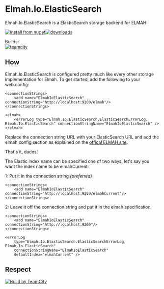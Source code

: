 # Elmah.Io.ElasticSearch
Elmah.Io.ElasticSearch is a ElasticSearch storage backend for ELMAH.

[![install from nuget](http://img.shields.io/nuget/v/Elmah.ElasticSearch.svg?style=flat-square)](https://www.nuget.org/packages/Elmah.ElasticSearch)[![downloads](http://img.shields.io/nuget/dt/Elmah.ElasticSearch.svg?style=flat-square)](https://www.nuget.org/packages/Elmah.ElasticSearch)    

Builds:    
[![teamcity](http://img.shields.io/teamcity/http/teamcity.codebetter.com/e/bt1123.svg?style=flat-square)](http://teamcity.codebetter.com/viewType.html?buildTypeId=bt1123)


## How
Elmah.Io.ElasticSearch is configured pretty much like every other storage implementation for Elmah. To get started, add the following to your web.config:

    <connectionStrings>
        <add name="ElmahIoElasticSearch" connectionString="http://localhost:9200/elmah"/>
    </connectionStrings>

    <elmah>
        <errorLog type="Elmah.Io.ElasticSearch.ElasticSearchErrorLog, Elmah.Io.ElasticSearch" connectionStringName="ElmahIoElasticSearch" />
    </elmah>

Replace the connection string URL with your ElasticSearch URL and add the elmah config section as explained on the [offical ELMAH site](https://code.google.com/p/elmah/).

That's it, dudes!

The Elastic index name can be specified one of two ways, let's say you want the index name to be elmahCurrent:

1: Put it in the connection string *(preferred)*
```
<connectionStrings>
    <add name="ElmahIoElasticSearch" connectionString="http://localhost:9200/elmahCurrent"/>
</connectionStrings>
```
2: Leave it off the connection string and put it in the elmah specification
```
<connectionStrings>
    <add name="ElmahIoElasticSearch" connectionString="http://localhost:9200"/>
</connectionStrings>

<errorLog
    type="Elmah.Io.ElasticSearch.ElasticSearchErrorLog, Elmah.Io.ElasticSearch"
    connectionStringName="ElmahIoElasticSearch"
    defaultIndex="elmahCurrent" />
```

## Respect

[![Build by TeamCity](http://www.jetbrains.com/img/banners/Codebetter300x250.png)](http://www.jetbrains.com/teamcity/)
